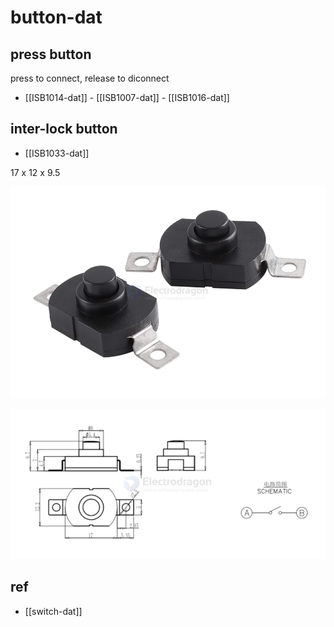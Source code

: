 
# button-dat 


## press button 

press to connect, release to diconnect 

- [[ISB1014-dat]] - [[ISB1007-dat]] - [[ISB1016-dat]]



## inter-lock button 

- [[ISB1033-dat]]


17 x 12 x 9.5

![](2025-01-09-16-12-42.png)

![](2025-01-09-16-13-42.png)




## ref 

- [[switch-dat]]
